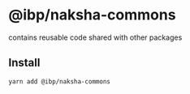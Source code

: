# @ibp/naksha-commons

contains reusable code shared with other packages

## Install

```sh
yarn add @ibp/naksha-commons
```
